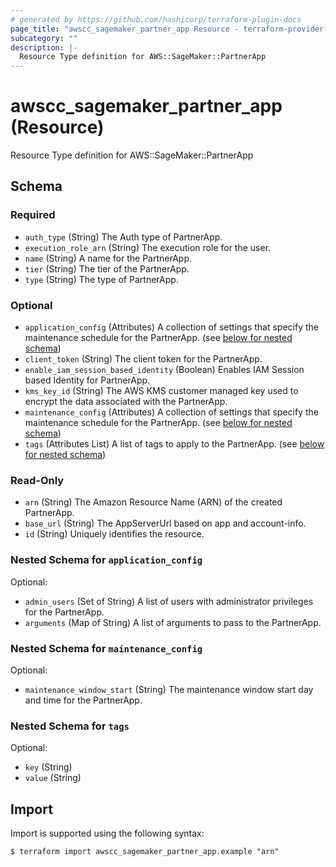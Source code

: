 ```yaml
---
# generated by https://github.com/hashicorp/terraform-plugin-docs
page_title: "awscc_sagemaker_partner_app Resource - terraform-provider-awscc"
subcategory: ""
description: |-
  Resource Type definition for AWS::SageMaker::PartnerApp
---
```


# awscc_sagemaker_partner_app (Resource)

Resource Type definition for AWS::SageMaker::PartnerApp



<!-- schema generated by tfplugindocs -->
## Schema

### Required

- `auth_type` (String) The Auth type of PartnerApp.
- `execution_role_arn` (String) The execution role for the user.
- `name` (String) A name for the PartnerApp.
- `tier` (String) The tier of the PartnerApp.
- `type` (String) The type of PartnerApp.

### Optional

- `application_config` (Attributes) A collection of settings that specify the maintenance schedule for the PartnerApp. (see [below for nested schema](#nestedatt--application_config))
- `client_token` (String) The client token for the PartnerApp.
- `enable_iam_session_based_identity` (Boolean) Enables IAM Session based Identity for PartnerApp.
- `kms_key_id` (String) The AWS KMS customer managed key used to encrypt the data associated with the PartnerApp.
- `maintenance_config` (Attributes) A collection of settings that specify the maintenance schedule for the PartnerApp. (see [below for nested schema](#nestedatt--maintenance_config))
- `tags` (Attributes List) A list of tags to apply to the PartnerApp. (see [below for nested schema](#nestedatt--tags))

### Read-Only

- `arn` (String) The Amazon Resource Name (ARN) of the created PartnerApp.
- `base_url` (String) The AppServerUrl based on app and account-info.
- `id` (String) Uniquely identifies the resource.

<a id="nestedatt--application_config"></a>
### Nested Schema for `application_config`

Optional:

- `admin_users` (Set of String) A list of users with administrator privileges for the PartnerApp.
- `arguments` (Map of String) A list of arguments to pass to the PartnerApp.


<a id="nestedatt--maintenance_config"></a>
### Nested Schema for `maintenance_config`

Optional:

- `maintenance_window_start` (String) The maintenance window start day and time for the PartnerApp.


<a id="nestedatt--tags"></a>
### Nested Schema for `tags`

Optional:

- `key` (String)
- `value` (String)

## Import

Import is supported using the following syntax:

```shell
$ terraform import awscc_sagemaker_partner_app.example "arn"
```
